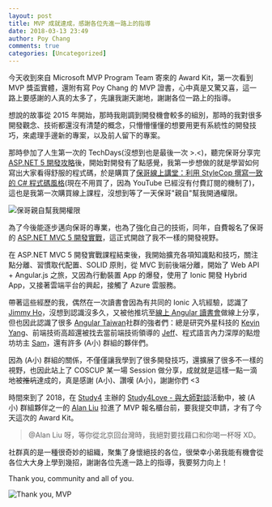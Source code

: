 ```yaml
---
layout: post
title: MVP 成就達成，感謝各位先進一路上的指導
date: 2018-03-13 23:49
author: Poy Chang
comments: true
categories: [Uncategorized]
---
```

今天收到來自 Microsoft MVP Program Team 寄來的 Award Kit，第一次看到 MVP 獎盃實體，還附有寫 Poy Chang 的 MVP 證書，心中真是又驚又喜，這一路上要感謝的人真的太多了，先讓我謝天謝地，謝謝各位一路上的指導。

想說的故事從 2015 年開始，那時我剛調到開發機會較多的組別，那時的我對很多開發觀念、技術都還沒有清楚的概念，只懵懵懂懂的想要用更有系統性的開發技巧，來處理手邊新的專案，以及前人留下的專案。

那時參加了人生第一次的 TechDays(沒想到也是最後一次 >.<)，聽完保哥分享完 [ASP.NET 5 開發攻略](https://www.slideshare.net/WillHuangTW/dev305-aspnet-5)後，開始對開發有了點感覺，我第一步想做的就是學習如何寫出大家看得舒服的程式碼，於是購買了[保哥線上講堂：利用 StyleCop 撰寫一致的 C# 程式碼風格](https://www.youtube.com/watch?v=zqcyYnED2rM)(現在不用買了，因為 YouTube 已經沒有付費訂閱的機制了)，這也是我第一次購買線上課程，沒想到等了一天保哥"親自"幫我開通權限。

![保哥親自幫我開權限](https://i.imgur.com/UgkTryi.png)

為了今後能逐步邁向保哥的專業，也為了強化自己的技術，同年，自費報名了保哥的 [ASP.NET MVC 5 開發實戰](http://www.accupass.com/go/dct104026)，這正式開啟了我不一樣的開發視野。

在 ASP.NET MVC 5 開發實戰課程結束後，我開始擴充各項知識點和技巧，關注點分離、習慣取代配置、SOLID 原則，從 MVC 到前後端分離，開始了 Web API + Angular.js 之旅，又因為行動裝置 App 的爆發，使用了 Ionic 開發 Hybrid App，又接著雲端平台的興起，接觸了 Azure 雲服務。

帶著這些經歷的我，偶然在一次讀書會因為有共同的 Ionic 入坑經驗，認識了 [Jimmy Ho](https://jiaming0708.github.io/)，沒想到認識沒多久，又被他推坑至[線上 Angular 讀書會](https://www.facebook.com/groups/angularstudygroup/)做線上分享，但也因此認識了很多 [Angular Taiwan](https://www.facebook.com/groups/augularjs.tw/)社群的強者們：總是研究外星科技的 [Kevin Yang](https://blog.kevinyang.net/)、前端技術高超還被找去當前端技術領導的 [Jeff](http://blog.crazyalu.com/)、程式語言內力深厚的點燈坊坊主 [Sam](http://oomusou.io/)，還有許多 (A小) 群組的夥伴們。

因為 (A小) 群組的關係，不僅僅讓我學到了很多開發技巧，還擴展了很多不一樣的視野，也因此站上了 COSCUP 某一場 Session 做分享，成就就是這樣一點一滴地被<STRIKE>推坑</STRIKE>達成的，真是感謝 (A小)、讚嘆 (A小)，謝謝你們 <3

時間來到了 2018，在 [Study4](http://study4.tw/) 主辦的 [Study4Love - 與大師對談](http://study4.tw/Activity/Details/12)活動中，被 (A小) 群組夥伴之一的 [Alan Liu](https://08alan.github.io/) 拉進了 MVP 報名櫃台前，要我提交申請，才有了今天這次的 Award Kit。

>@Alan Liu 呀，等你從北京回台灣時，我絕對要找藉口和你喝一杯呀 XD。

社群真的是一種很奇妙的組織，聚集了身懷絕技的各位，很榮幸小弟我能有機會從各位大大身上學到幾招，謝謝各位先進一路上的指導，我要努力向上！

Thank you, community and all of you.

![Thank you, MVP](https://i.imgur.com/FR5Z7g4.jpg)
